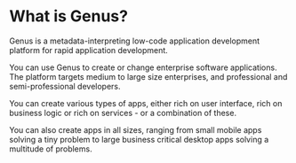# What is Genus?

Genus is a metadata-interpreting low-code application development platform for rapid application development.

You can use Genus to create or change enterprise software applications. The platform targets medium to large size enterprises, and professional and semi-professional developers.

You can create various types of apps, either rich on user interface, rich on business logic or rich on services - or a combination of these.

You can also create apps in all sizes, ranging from small mobile apps solving a tiny problem to large business critical desktop apps solving a multitude of problems.
